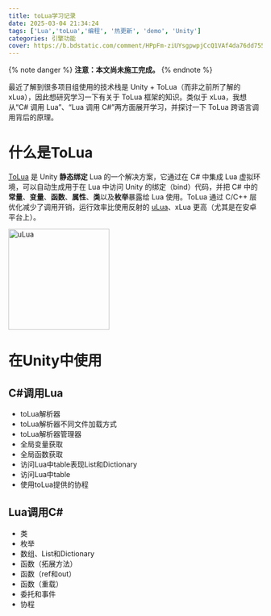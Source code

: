 ```yaml
---
title: toLua学习记录
date: 2025-03-04 21:34:24
tags: ['Lua','toLua','编程', '热更新', 'demo', 'Unity']
categories: 引擎功能
cover: https://b.bdstatic.com/comment/HPpFm-ziUYsgpwpjCcQ1VAf4da76dd755ee1073f55b9f2d33af128.png
---
```


{% note danger %}
**注意：本文尚未施工完成。**
{% endnote %}

最近了解到很多项目组使用的技术栈是 Unity + ToLua（而非之前所了解的 xLua），因此想研究学习一下有关于 ToLua 框架的知识。类似于 xLua，我想从“C# 调用 Lua”、“Lua 调用 C#”两方面展开学习，并探讨一下 ToLua 跨语言调用背后的原理。

# 什么是ToLua
<a href="https://github.com/topameng/tolua">ToLua</a> 是 Unity **静态绑定** Lua 的一个解决方案，它通过在 C# 中集成 Lua 虚拟环境，可以自动生成用于在 Lua 中访问 Unity 的绑定（bind）代码，并把 C# 中的**常量**、**变量**、**函数**、**属性**、**类**以及**枚举**暴露给 Lua 使用。ToLua 通过 C/C++ 层优化减少了调用开销，运行效率比使用反射的 <a href="https://antunity.github.io/uLua-docs/">uLua</a>、xLua 更高（尤其是在安卓平台上）。

<img src="https://b.bdstatic.com/comment/HPpFm-ziUYsgpwpjCcQ1VAf42bc00126ca625d06430f8a91bdcd01.png" alt="uLua" width=200 />



# 在Unity中使用
## C#调用Lua
- toLua解析器
- toLua解析器不同文件加载方式
- toLua解析器管理器
- 全局变量获取
- 全局函数获取
- 访问Lua中table表现List和Dictionary
- 访问Lua中table
- 使用toLua提供的协程

## Lua调用C#
- 类
- 枚举
- 数组、List和Dictionary
- 函数（拓展方法）
- 函数（ref和out）
- 函数（重载）
- 委托和事件
- 协程